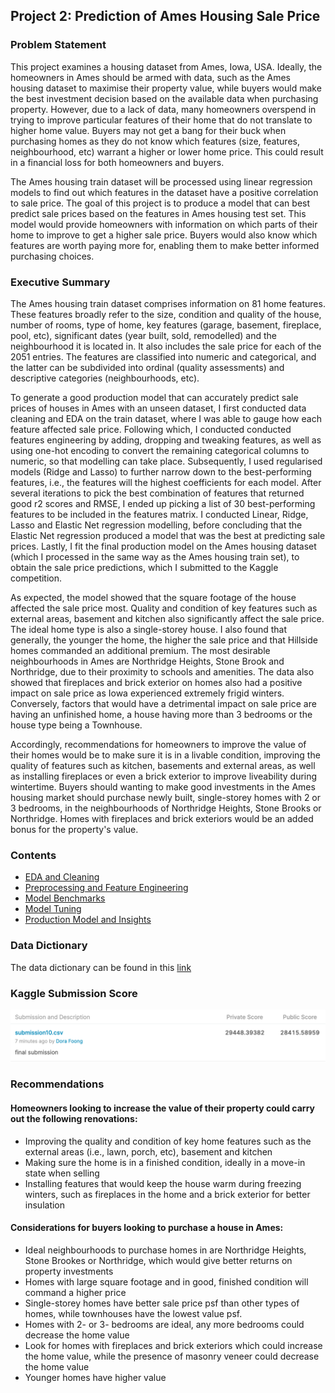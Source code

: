 ## Project 2: Prediction of Ames Housing Sale Price


### Problem Statement

This project examines a housing dataset from Ames, Iowa, USA. Ideally, the homeowners in Ames should be armed with data, such as the Ames housing dataset to maximise their property value, while buyers would make the best investment decision based on the available data when purchasing property. However, due to a lack of data, many homeowners overspend in trying to improve particular features of their home that do not translate to higher home value. Buyers may not get a bang for their buck when purchasing homes as they do not know which features (size, features, neighbourhood, etc) warrant a higher or lower home price. This could result in a financial loss for both homeowners and buyers. 

The Ames housing train dataset will be processed using linear regression models to find out which features in the dataset have a positive correlation to sale price. The goal of this project is to produce a model that can best predict sale prices based on the features in Ames housing test set. This model would provide homeowners with information on which parts of their home to improve to get a higher sale price. Buyers would also know which features are worth paying more for, enabling them to make better informed purchasing choices. 

### Executive Summary

The Ames housing train dataset comprises information on 81 home features.  These features broadly refer to the size, condition and quality of the house, number of rooms, type of home, key features (garage, basement, fireplace, pool, etc), significant dates (year built, sold, remodelled) and the neighbourhood it is located in. It also includes the sale price for each of the 2051 entries. The features are classified into numeric and categorical, and the latter can be subdivided into ordinal (quality assessments) and descriptive categories (neighbourhoods, etc).

To generate a good production model that can accurately predict sale prices of houses in Ames with an unseen dataset, I first conducted data cleaning and EDA on the train dataset, where I was able to gauge how each feature affected sale price. Following which, I conducted conducted features engineering by adding, dropping and tweaking features, as well as using one-hot encoding to convert the remaining categorical columns to numeric, so that modelling can take place. Subsequently, I used regularised models (Ridge and Lasso) to further narrow down to the best-performing features, i.e., the features will the highest coefficients for each model. After several iterations to pick the best combination of features that returned good r2 scores and RMSE, I ended up picking a list of 30 best-performing features to be included in the features matrix. I conducted Linear, Ridge, Lasso and Elastic Net regression modelling, before concluding that the Elastic Net regression produced a model that was the best at predicting sale prices. Lastly, I fit the final production model on the Ames housing dataset (which I processed in the same way as the Ames housing train set), to obtain the sale price predictions, which I submitted to the Kaggle competition.

As expected, the model showed that the square footage of the house affected the sale price most. Quality and condition of key features such as external areas, basement and kitchen also significantly affect the sale price. The ideal home type is also a single-storey house. I also found that generally, the younger the home, the higher the sale price and that Hillside homes commanded an additional premium. The most desirable neighbourhoods in Ames are Northridge Heights, Stone Brook and Northridge, due to their proximity to schools and amenities. The data also showed that fireplaces and brick exterior on homes also had a positive impact on sale price as Iowa experienced extremely frigid winters. Conversely, factors that would have a detrimental impact on sale price are having an unfinished home, a house having more than 3 bedrooms or the house type being a Townhouse. 

Accordingly, recommendations for homeowners to improve the value of their homes would be to make sure it is in a livable condition, improving the quality of features such as kitchen, basements and external areas, as well as installing fireplaces or even a brick exterior to improve liveability during wintertime.  Buyers should wanting to make good investments in the Ames housing market should purchase newly built, single-storey homes with 2 or 3 bedrooms, in the neighbourhoods of Northridge Heights, Stone Brooks or Northridge. Homes with fireplaces and brick exteriors would be an added bonus for the property's value.

### Contents
- [EDA and Cleaning](./code/1_EDA_and_Cleaning.ipynb)
- [Preprocessing and Feature Engineering](./code/2_Preprocessing_and_Feature_Engineering.ipynb)
- [Model Benchmarks](./code/3_Model_Benchmarks.ipynb)
- [Model Tuning](./code/4_Model_Tuning.ipynb)
- [Production Model and Insights](./code/5_Production_Model_and_Insights.ipynb)

### Data Dictionary
The data dictionary can be found in this [link](https://www.kaggle.com/c/dsi-us-6-project-2-regression-challenge/data) 

### Kaggle Submission Score
<img src="./images/kaggle.png" alt="Kaggle score"/>

### Recommendations 

#### Homeowners looking to increase the value of their property could carry out the following renovations:
- Improving the quality and condition of key home features such as the external areas (i.e., lawn, porch, etc), basement and kitchen 
- Making sure the home is in a finished condition, ideally in a move-in state when selling 
- Installing features that would keep the house warm during freezing winters, such as fireplaces in the home and a brick exterior for better insulation

#### Considerations for buyers looking to purchase a house in Ames:
- Ideal neighbourhoods to purchase homes in are Northridge Heights, Stone Brookes or Northridge, which would give better returns on property investments
- Homes with large square footage and in good, finished condition will command a higher price
- Single-storey homes have better sale price psf than other types of homes, while townhouses have the lowest value psf. 
- Homes with 2- or 3- bedrooms are ideal, any more bedrooms could decrease the home value
- Look for homes with fireplaces and brick exteriors which could increase the home value, while the presence of masonry veneer could decrease the home value
- Younger homes have higher value



